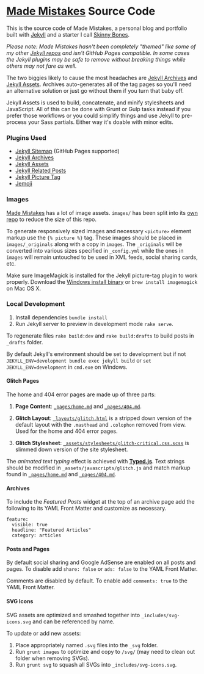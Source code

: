 # [Made Mistakes](http://mademistakes.com) Source Code

This is the source code of Made Mistakes, a personal blog and portfolio built with [Jekyll](http://jekyllrb.com) and a starter I call [Skinny Bones](https://github.com/mmistakes/skinny-bones-jekyll).

*Please note: Made Mistakes hasn't been completely "themed" like some of my other [Jekyll repos](https://mademistakes.com/work/jekyll-themes/) and isn't GitHub Pages compatible. In some cases the Jekyll plugins may be safe to remove without breaking things while others may not fare as well.*

The two biggies likely to cause the most headaches are [Jekyll Archives](https://github.com/jekyll/jekyll-archives) and [Jekyll Assets](https://github.com/ixti/jekyll-assets). Archives auto-generates all of the tag pages so you'll need an alternative solution or just go without them if you turn that baby off.

Jekyll Assets is used to build, concatenate, and minify stylesheets and JavaScript. All of this can be done with Grunt or Gulp tasks instead if you prefer those workflows or you could simplify things and use Jekyll to pre-process your Sass partials. Either way it's doable with minor edits.

### Plugins Used

* [Jekyll Sitemap](https://github.com/jekyll/jekyll-sitemap) (GitHub Pages supported)
* [Jekyll Archives](https://github.com/jekyll/jekyll-archives)
* [Jekyll Assets](https://github.com/jekyll/jekyll-assets)
* [Jekyll Related Posts](https://github.com/jumanji27/related_posts-jekyll_plugin)
* [Jekyll Picture Tag](https://github.com/robwierzbowski/jekyll-picture-tag)
* [Jemoji](https://github.com/jekyll/jemoji)

### Images

[Made Mistakes](http://mademistakes.com) has a lot of image assets. `images/` has been split into its [own repo](https://github.com/mmistakes/made-mistakes-images) to reduce the size of this repo.

To generate responsively sized images and necessary `<picture>` element markup use the `{% picture %}` tag. These images should be placed in `images/_originals` along with a copy in `images`. The `_originals` will be converted into various sizes specified in `_config.yml` while the ones in `images` will remain untouched to be used in XML feeds, social sharing cards, etc. 

Make sure ImageMagick is installed for the Jekyll picture-tag plugin to work properly. Download the [Windows install binary](http://www.imagemagick.org/script/binary-releases.php#windows) or `brew install imagemagick` on Mac OS X.

### Local Development

1. Install dependencies `bundle install`
2. Run Jekyll server to preview in development mode `rake serve`.

To regenerate files `rake build:dev` and `rake build:drafts` to build posts in `_drafts` folder.

By default Jekyll's environment should be set to development but if not `JEKYLL_ENV=development bundle exec jekyll build` or `set JEKYLL_ENV=development` in `cmd.exe` on Windows.

#### Glitch Pages

The home and 404 error pages are made up of three parts:

1. **Page Content**: [`_pages/home.md`](_pages/home.md) and [`_pages/404.md`](_pages/404.md).

2. **Glitch Layout**: [`_layouts/glitch.html`](_layouts/glitch.html) is a stripped down version of the default layout with the `.masthead` and `.colophon` removed from view. Used for the home and 404 error pages.

3. **Glitch Stylesheet**: [`_assets/stylesheets/glitch-critical.css.scss`](_assets/stylesheets/glitch-critical.css.scss) is slimmed down version of the site stylesheet.

The *animated text typing* effect is achieved with [**Typed.js**](http://www.mattboldt.com/demos/typed-js/). Text strings should be modified in `_assets/javascripts/glitch.js` and match markup found in [`_pages/home.md`](_pages/home.md) and [`_pages/404.md`](_pages/404.md).

#### Archives

To include the *Featured Posts* widget at the top of an archive page add the following to its YAML Front Matter and customize as necessary. 

```
feature:
  visible: true
  headline: "Featured Articles"
  category: articles
```

#### Posts and Pages

By default social sharing and Google AdSense are enabled on all posts and pages. To disable add `share: false` or `ads: false` to the YAML Front Matter.

Comments are disabled by default. To enable add `comments: true` to the YAML Front Matter.

#### SVG Icons

SVG assets are optimized and smashed together into `_includes/svg-icons.svg` and can be referenced by name.

To update or add new assets:

1. Place appropriately named `.svg` files into the `_svg` folder.
2. Run `grunt images` to optimize and copy to `/svg/` (may need to clean out folder when removing SVGs).
3. Run `grunt svg` to squash all SVGs into `_includes/svg-icons.svg`.
